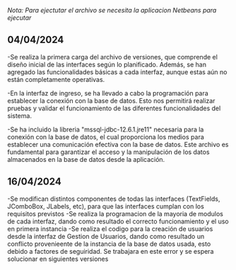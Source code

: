 *Nota: Para ejectutar el archivo se necesita la aplicacion Netbeans para ejecutar*

04/04/2024
--
-Se realiza la primera carga del archivo de versiones, que comprende el diseño inicial de las interfaces según lo planificado. Además, se han agregado las funcionalidades básicas a cada interfaz, aunque estas aún no están completamente operativas.    

-En la interfaz de ingreso, se ha llevado a cabo la programación para establecer la conexión con la base de datos. Esto nos permitirá realizar pruebas y validar el funcionamiento de las diferentes funcionalidades del sistema.    

-Se ha incluido la libreria "mssql-jdbc-12.6.1.jre11" necesaria para la conexión con la base de datos, el cual proporciona los medios para establecer una comunicación efectiva con la base de datos. Este archivo es fundamental para garantizar el acceso y la manipulación de los datos almacenados en la base de datos desde la aplicación.

16/04/2024
--
-Se modifican distintos componentes de todas las interfaces (TextFields, JComboBox, JLabels, etc), para que las interfaces cumplan con los requisitos previstos
-Se realiza la programacion de la mayoria de modulos de cada interfaz, dando como resultado el correcto funcionamiento y el uso en primera instancia
-Se realiza el codigo para la creación de usuarios desde la interfaz de Gestion de Usuarios, dando como resultado un conflicto provenieente de la instancia de la base de datos usada, esto debido a factores de seguiridad. Se trabajara en este error y se espera solucionar en siguientes versiones

